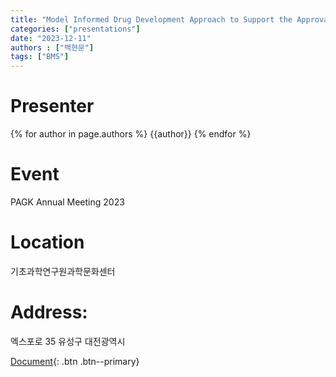 ```yaml
---
title: "Model Informed Drug Development Approach to Support the Approval of Camzyos"
categories: ["presentations"]
date: "2023-12-11"
authors : ["백현문"]
tags: ["BMS"]
---
```

# Presenter
{% for author in page.authors %}
{{author}} 
{% endfor %}
# Event
PAGK Annual Meeting 2023
# Location
기초과학연구원과학문화센터
# Address:
  엑스포로 35
  유성구
  대전광역시

[Document](/assets/presentations/2023-PAGK-HMB.pdf){: .btn .btn--primary}
